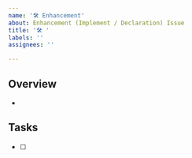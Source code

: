 ```yaml
---
name: '🛠 Enhancement'
about: Enhancement (Implement / Declaration) Issue
title: '🛠 '
labels: ''
assignees: ''

---
```


## Overview

* 

## Tasks

- [ ] 
